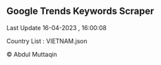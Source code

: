 

## Google Trends Keywords Scraper 
 
Last Update 16-04-2023 , 16:00:08

Country List :
VIETNAM.json



© Abdul Muttaqin 
